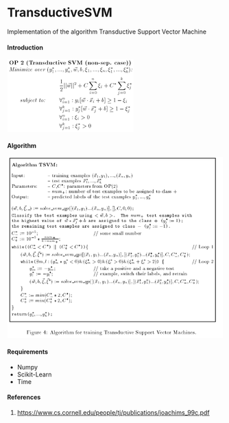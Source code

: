 # TransductiveSVM
Implementation of the algorithm Transductive Support Vector Machine

#### Introduction

![alt text](https://github.com/DanieleMugnaiSW/TransductiveSVM/blob/master/download.png)


#### Algorithm

![alt text](https://github.com/DanieleMugnaiSW/TransductiveSVM/blob/master/Alg.png)



#### Requirements
* Numpy
* Scikit-Learn
* Time

#### References 
1. https://www.cs.cornell.edu/people/tj/publications/joachims_99c.pdf
